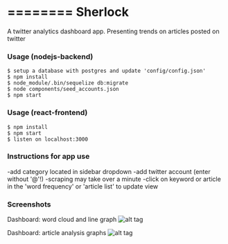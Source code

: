 ========
Sherlock
========

A twitter analytics dashboard app. Presenting trends on articles posted on twitter

### Usage (nodejs-backend)

```
$ setup a database with postgres and update 'config/config.json'
$ npm install
$ node_module/.bin/sequelize db:migrate
$ node components/seed_accounts.json
$ npm start
```

### Usage (react-frontend)

```
$ npm install
$ npm start
$ listen on localhost:3000
```

### Instructions for app use
-add category located in sidebar dropdown
-add twitter account (enter without '@'!)
-scraping may take over a minute
-click on keyword or article in the 'word frequency' or 'article list' to update view

### Screenshots

Dashboard: word cloud and line graph
![alt tag](http://i1156.photobucket.com/albums/p573/johnnyhsiao/Screen%20Shot%202016-04-29%20at%207.01.27%20PM_zps2i5sjrru.png "Sherlock: Dashboard view part 1")

Dashboard: article analysis graphs
![alt tag](http://i1156.photobucket.com/albums/p573/johnnyhsiao/Screen%20Shot%202016-04-29%20at%207.02.08%20PM_zpsw7nbj6il.png "Sherlock: Dashboard view part 2")